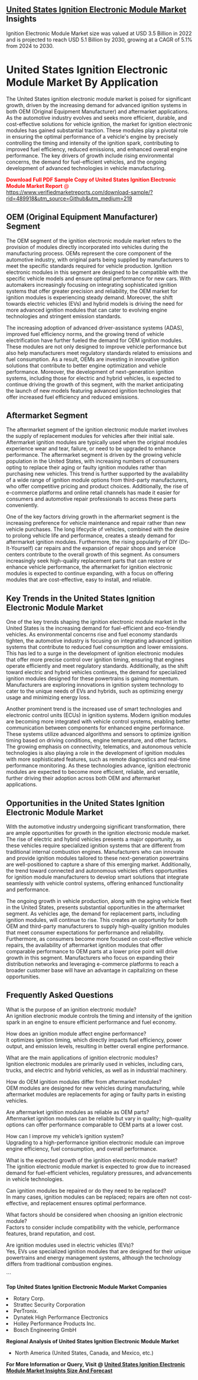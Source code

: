 <h2><a href="https://www.verifiedmarketreports.com/download-sample/?rid=489918&amp;utm_source=Github&amp;utm_medium=219" target="_blank">United States Ignition Electronic Module Market</a> Insights</h2><p>Ignition Electronic Module Market size was valued at USD 3.5 Billion in 2022 and is projected to reach USD 5.1 Billion by 2030, growing at a CAGR of 5.1% from 2024 to 2030.</p><p> <h1>United States Ignition Electronic Module Market By Application</h1> <p>The United States ignition electronic module market is poised for significant growth, driven by the increasing demand for advanced ignition systems in both OEM (Original Equipment Manufacturer) and aftermarket applications. As the automotive industry evolves and seeks more efficient, durable, and cost-effective solutions for vehicle ignition, the market for ignition electronic modules has gained substantial traction. These modules play a pivotal role in ensuring the optimal performance of a vehicle's engine by precisely controlling the timing and intensity of the ignition spark, contributing to improved fuel efficiency, reduced emissions, and enhanced overall engine performance. The key drivers of growth include rising environmental concerns, the demand for fuel-efficient vehicles, and the ongoing development of advanced technologies in vehicle manufacturing. <p><span class=""><span style="color: #ff0000;"><strong>Download Full PDF Sample Copy of United States Ignition Electronic Module Market Report</strong> @ </span><a href="https://www.verifiedmarketreports.com/download-sample/?rid=489918&amp;utm_source=Github&amp;utm_medium=219" target="_blank">https://www.verifiedmarketreports.com/download-sample/?rid=489918&amp;utm_source=Github&amp;utm_medium=219</a></span></p></p> <h2>OEM (Original Equipment Manufacturer) Segment</h2> <p>The OEM segment of the ignition electronic module market refers to the provision of modules directly incorporated into vehicles during the manufacturing process. OEMs represent the core component of the automotive industry, with original parts being supplied by manufacturers to meet the specific standards required for vehicle production. Ignition electronic modules in this segment are designed to be compatible with the specific vehicle models and ensure optimal performance for new cars. With automakers increasingly focusing on integrating sophisticated ignition systems that offer greater precision and reliability, the OEM market for ignition modules is experiencing steady demand. Moreover, the shift towards electric vehicles (EVs) and hybrid models is driving the need for more advanced ignition modules that can cater to evolving engine technologies and stringent emission standards. <p>The increasing adoption of advanced driver-assistance systems (ADAS), improved fuel efficiency norms, and the growing trend of vehicle electrification have further fueled the demand for OEM ignition modules. These modules are not only designed to improve vehicle performance but also help manufacturers meet regulatory standards related to emissions and fuel consumption. As a result, OEMs are investing in innovative ignition solutions that contribute to better engine optimization and vehicle performance. Moreover, the development of next-generation ignition systems, including those for electric and hybrid vehicles, is expected to continue driving the growth of this segment, with the market anticipating the launch of new models featuring advanced ignition technologies that offer increased fuel efficiency and reduced emissions. <h2>Aftermarket Segment</h2> <p>The aftermarket segment of the ignition electronic module market involves the supply of replacement modules for vehicles after their initial sale. Aftermarket ignition modules are typically used when the original modules experience wear and tear, failure, or need to be upgraded to enhance performance. The aftermarket segment is driven by the growing vehicle population in the United States, with increasing numbers of consumers opting to replace their aging or faulty ignition modules rather than purchasing new vehicles. This trend is further supported by the availability of a wide range of ignition module options from third-party manufacturers, who offer competitive pricing and product choices. Additionally, the rise of e-commerce platforms and online retail channels has made it easier for consumers and automotive repair professionals to access these parts conveniently. <p>One of the key factors driving growth in the aftermarket segment is the increasing preference for vehicle maintenance and repair rather than new vehicle purchases. The long lifecycle of vehicles, combined with the desire to prolong vehicle life and performance, creates a steady demand for aftermarket ignition modules. Furthermore, the rising popularity of DIY (Do-It-Yourself) car repairs and the expansion of repair shops and service centers contribute to the overall growth of this segment. As consumers increasingly seek high-quality replacement parts that can restore or enhance vehicle performance, the aftermarket for ignition electronic modules is expected to continue expanding, with a focus on offering modules that are cost-effective, easy to install, and reliable. <h2>Key Trends in the United States Ignition Electronic Module Market</h2> <p>One of the key trends shaping the ignition electronic module market in the United States is the increasing demand for fuel-efficient and eco-friendly vehicles. As environmental concerns rise and fuel economy standards tighten, the automotive industry is focusing on integrating advanced ignition systems that contribute to reduced fuel consumption and lower emissions. This has led to a surge in the development of ignition electronic modules that offer more precise control over ignition timing, ensuring that engines operate efficiently and meet regulatory standards. Additionally, as the shift toward electric and hybrid vehicles continues, the demand for specialized ignition modules designed for these powertrains is gaining momentum. Manufacturers are exploring innovations in ignition system technology to cater to the unique needs of EVs and hybrids, such as optimizing energy usage and minimizing energy loss. <p>Another prominent trend is the increased use of smart technologies and electronic control units (ECUs) in ignition systems. Modern ignition modules are becoming more integrated with vehicle control systems, enabling better communication between components for enhanced engine performance. These systems utilize advanced algorithms and sensors to optimize ignition timing based on driving conditions, engine temperature, and other factors. The growing emphasis on connectivity, telematics, and autonomous vehicle technologies is also playing a role in the development of ignition modules with more sophisticated features, such as remote diagnostics and real-time performance monitoring. As these technologies advance, ignition electronic modules are expected to become more efficient, reliable, and versatile, further driving their adoption across both OEM and aftermarket applications. <h2>Opportunities in the United States Ignition Electronic Module Market</h2> <p>With the automotive industry undergoing significant transformation, there are ample opportunities for growth in the ignition electronic module market. The rise of electric and hybrid vehicles presents a major opportunity, as these vehicles require specialized ignition systems that are different from traditional internal combustion engines. Manufacturers who can innovate and provide ignition modules tailored to these next-generation powertrains are well-positioned to capture a share of this emerging market. Additionally, the trend toward connected and autonomous vehicles offers opportunities for ignition module manufacturers to develop smart solutions that integrate seamlessly with vehicle control systems, offering enhanced functionality and performance. <p>The ongoing growth in vehicle production, along with the aging vehicle fleet in the United States, presents substantial opportunities in the aftermarket segment. As vehicles age, the demand for replacement parts, including ignition modules, will continue to rise. This creates an opportunity for both OEM and third-party manufacturers to supply high-quality ignition modules that meet consumer expectations for performance and reliability. Furthermore, as consumers become more focused on cost-effective vehicle repairs, the availability of aftermarket ignition modules that offer comparable performance to OEM parts at a lower price point will drive growth in this segment. Manufacturers who focus on expanding their distribution networks and leveraging e-commerce platforms to reach a broader customer base will have an advantage in capitalizing on these opportunities. <h2>Frequently Asked Questions</h2> <p>What is the purpose of an ignition electronic module? <br> An ignition electronic module controls the timing and intensity of the ignition spark in an engine to ensure efficient performance and fuel economy.</p> <p>How does an ignition module affect engine performance? <br> It optimizes ignition timing, which directly impacts fuel efficiency, power output, and emission levels, resulting in better overall engine performance.</p> <p>What are the main applications of ignition electronic modules? <br> Ignition electronic modules are primarily used in vehicles, including cars, trucks, and electric and hybrid vehicles, as well as in industrial machinery.</p> <p>How do OEM ignition modules differ from aftermarket modules? <br> OEM modules are designed for new vehicles during manufacturing, while aftermarket modules are replacements for aging or faulty parts in existing vehicles.</p> <p>Are aftermarket ignition modules as reliable as OEM parts? <br> Aftermarket ignition modules can be reliable but vary in quality; high-quality options can offer performance comparable to OEM parts at a lower cost.</p> <p>How can I improve my vehicle’s ignition system? <br> Upgrading to a high-performance ignition electronic module can improve engine efficiency, fuel consumption, and overall performance.</p> <p>What is the expected growth of the ignition electronic module market? <br> The ignition electronic module market is expected to grow due to increased demand for fuel-efficient vehicles, regulatory pressures, and advancements in vehicle technologies.</p> <p>Can ignition modules be repaired or do they need to be replaced? <br> In many cases, ignition modules can be replaced; repairs are often not cost-effective, and replacement ensures optimal performance.</p> <p>What factors should be considered when choosing an ignition electronic module? <br> Factors to consider include compatibility with the vehicle, performance features, brand reputation, and cost.</p> <p>Are ignition modules used in electric vehicles (EVs)? <br> Yes, EVs use specialized ignition modules that are designed for their unique powertrains and energy management systems, although the technology differs from traditional combustion engines.</p> ```</p><p><strong>Top United States Ignition Electronic Module Market Companies</strong></p><div data-test-id=""><p><li>Rotary Corp.</li><li> Strattec Security Corporation</li><li> PerTronix.</li><li> Dynatek High Performance Electronics</li><li> Holley Performance Products Inc.</li><li> Bosch Engineering GmbH</li></p><div><strong>Regional Analysis of&nbsp;United States Ignition Electronic Module Market</strong></div><ul><li dir="ltr"><p dir="ltr">North America&nbsp;(United States, Canada, and Mexico, etc.)</p></li></ul><p><strong>For More Information or Query, Visit @&nbsp;</strong><strong><a href="https://www.verifiedmarketreports.com/product/ignition-electronic-module-market/?utm_source=Github&amp;utm_medium=219" target="_blank">United States Ignition Electronic Module Market Insights Size And Forecast</a></strong></p></div>
